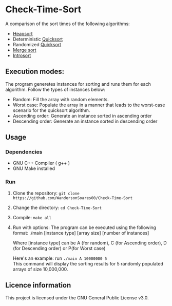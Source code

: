 # Check-Time-Sort

A comparison of the sort times of the following algorithms:
- [Heapsort](https://en.wikipedia.org/wiki/Heapsort)
- Deterministic [Quicksort](https://en.wikipedia.org/wiki/Quicksort)
- Randomized [Quicksort](https://en.wikipedia.org/wiki/Quicksort)
- [Merge sort](https://en.wikipedia.org/wiki/Merge_sort)
- [Introsort](https://en.wikipedia.org/wiki/Introsort)

## Execution modes:
The program generetes instances for sorting and runs them for each algorithm. Follow the types of instances below:
- Random: Fill the array with random elements.
- Worst case: Populate the array in a manner that leads to the worst-case scenario for the quicksort algorithm.
- Ascending order: Generate an instance sorted in ascending order
- Descending order: Generate an instance sorted in descending order

## Usage

### Dependencies
- GNU C++ Compiler ( g++ )
- GNU Make installed

### Run
1. Clone the repository:
    `git clone https://github.com/WandersonSoares00/Check-Time-Sort`
2. Change the directory:
    `cd Check-Time-Sort`
3. Compile:
    `make all`
4. Run with options:
    The program can be executed using the following format:
    ./main [instance type] [array size] [number of instances]
    
    Where [instance type] can be A (for random), C (for Ascending order), D (for Descending order) or P(for Worst case)

    Here's an example:
    run `./main A 10000000 5` <br>
    This command will display the sorting results for 5 randomly populated arrays of size 10,000,000.

## Licence information
This project is licensed under the GNU General Public License v3.0.
